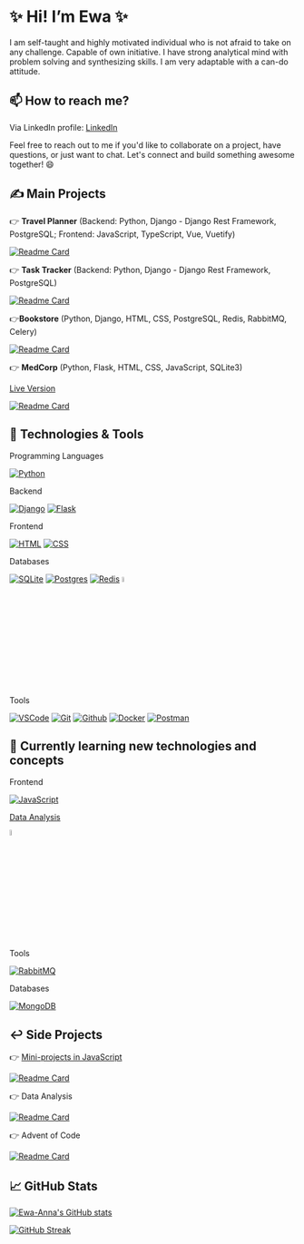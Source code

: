 # ✨ Hi! I’m Ewa ✨

I am self-taught and highly motivated individual who is not afraid to take on any challenge. Capable of own initiative. I have strong analytical mind with problem solving and synthesizing skills. I am very adaptable with a can-do attitude.

## 📫 How to reach me? 

Via LinkedIn profile: [LinkedIn](https://www.linkedin.com/in/ewa-kucala/)

Feel free to reach out to me if you'd like to collaborate on a project, have questions, or just want to chat. Let's connect and build something awesome together! 😄

## ✍️ Main Projects

:point_right: **Travel Planner** (Backend: Python, Django - Django Rest Framework, PostgreSQL; Frontend: JavaScript, TypeScript, Vue, Vuetify)

[![Readme Card](https://github-readme-stats.vercel.app/api/pin/?username=ewa-anna&repo=travel-planner&theme=dracula)](https://github.com/Ewa-Anna/travel-planner)

:point_right: **Task Tracker** (Backend: Python, Django - Django Rest Framework, PostgreSQL)

[![Readme Card](https://github-readme-stats.vercel.app/api/pin/?username=ewa-anna&repo=React-Django-Task-Tracker&theme=dracula)](https://github.com/Ewa-Anna/React-Django-Task-Tracker)

:point_right:**Bookstore** (Python, Django, HTML, CSS, PostgreSQL, Redis, RabbitMQ, Celery)

[![Readme Card](https://github-readme-stats.vercel.app/api/pin/?username=ewa-anna&repo=bookstore&theme=dracula)](https://github.com/Ewa-Anna/Bookstore)

:point_right: **MedCorp** (Python, Flask, HTML, CSS, JavaScript, SQLite3)

[Live Version](https://medcorp.onrender.com/)

[![Readme Card](https://github-readme-stats.vercel.app/api/pin/?username=ewa-anna&repo=medcorp&theme=dracula)](https://github.com/Ewa-Anna/MedCorp)


## 🔧 Technologies & Tools
Programming Languages

[![Python](https://skillicons.dev/icons?i=python)](https://skillicons.dev) 

Backend

[![Django](https://skillicons.dev/icons?i=django)](https://skillicons.dev)
[![Flask](https://skillicons.dev/icons?i=flask)](https://skillicons.dev)

Frontend

[![HTML](https://skillicons.dev/icons?i=html)](https://skillicons.dev)
[![CSS](https://skillicons.dev/icons?i=css)](https://skillicons.dev)

Databases

[![SQLite](https://skillicons.dev/icons?i=sqlite)](https://skillicons.dev)
[![Postgres](https://skillicons.dev/icons?i=postgres)](https://skillicons.dev)
[![Redis](https://skillicons.dev/icons?i=redis)](https://skillicons.dev)
[<img height=5% width=5% src="https://cdn.jsdelivr.net/gh/devicons/devicon/icons/microsoftsqlserver/microsoftsqlserver-plain-wordmark.svg" />](https://devicon.dev/)

Tools

[![VSCode](https://skillicons.dev/icons?i=vscode)](https://skillicons.dev)
[![Git](https://skillicons.dev/icons?i=git)](https://skillicons.dev)
[![Github](https://skillicons.dev/icons?i=github)](https://skillicons.dev)
[![Docker](https://skillicons.dev/icons?i=docker)](https://skillicons.dev)
[![Postman](https://skillicons.dev/icons?i=postman)](https://skillicons.dev)

## 📖 Currently learning new technologies and concepts
Frontend
  
[![JavaScript](https://skillicons.dev/icons?i=js)](https://skillicons.dev)

[Data Analysis](https://github.com/Ewa-Anna/data-analysis/)

[<img height=5% width=5% src="https://cdn.jsdelivr.net/gh/devicons/devicon/icons/jupyter/jupyter-original-wordmark.svg" />](https://devicon.dev/)

Tools

[![RabbitMQ](https://skillicons.dev/icons?i=rabbitmq)](https://skillicons.dev)

Databases

[![MongoDB](https://skillicons.dev/icons?i=mongodb)](https://skillicons.dev)

## :leftwards_arrow_with_hook: Side Projects

👉 [Mini-projects in JavaScript](https://ewa-anna.github.io/Collection/)

[![Readme Card](https://github-readme-stats.vercel.app/api/pin/?username=ewa-anna&repo=Collection&theme=dracula)](https://github.com/Ewa-Anna/Collection/)

👉 Data Analysis

[![Readme Card](https://github-readme-stats.vercel.app/api/pin/?username=ewa-anna&repo=data-analysis&theme=dracula)](https://github.com/Ewa-Anna/data-analysis)

👉 Advent of Code

[![Readme Card](https://github-readme-stats.vercel.app/api/pin/?username=ewa-anna&repo=Advent-of-Code-2023&theme=dracula)](https://github.com/Ewa-Anna/Advent-of-Code-2023)

## 📈 GitHub Stats

[![Ewa-Anna's GitHub stats](https://github-readme-stats.vercel.app/api?username=ewa-anna&show_icons=true&theme=dracula)](https://github.com/anuraghazra/github-readme-stats)

[![GitHub Streak](https://streak-stats.demolab.com?user=Ewa-Anna&theme=github-dark-blue)](https://git.io/streak-stats)

